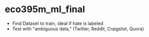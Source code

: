 # eco395m_ml_final

* Find Dataset to train, ideal if hate is labeled
* Test with "ambiguous data," (Twitter, Reddit, Craigslist, Quora)
